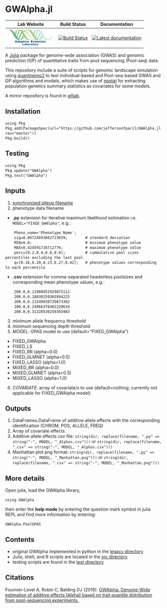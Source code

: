 # GWAlpha.jl

|                                                          **Lab Website**                                                          |                                                            **Build Status**                                                             |                                                                             **Documentation**                                                                             |
|:---------------------------------------------------------------------------------------------------------------------------------:|:---------------------------------------------------------------------------------------------------------------------------------------:|:-------------------------------------------------------------------------------------------------------------------------------------------------------------------------:|
| <a href="https://adaptive-evolution.biosciences.unimelb.edu.au/"><img src="misc/Adaptive Evolution Logo mod.png" width="150"></a> | [![Build Status](https://travis-ci.com/jeffersonfparil/GWAlpha.jl.svg?branch=master)](https://travis-ci.com/jeffersonfparil/GWAlpha.jl) | <a href="https://github.com/jeffersonfparil/GWAlpha.jl/wiki" target="_blank"><img src="https://img.shields.io/badge/docs-latest-blue.svg" alt="Latest documentation"></a> |

<!--- [![CircleCI](https://circleci.com/gh/jeffersonfparil/GWAlpha.svg?style=shield)](https://circleci.com/gh/jeffersonfparil/GWAlpha) --->

A [Julia](https://julialang.org/downloads/) package for genome-wide association (GWAS) and genomic prediction (GP) of quantitative traits from pool sequencing (Pool-seq) data.

This repository include a suite of scripts for genomic landscape simulation using [quantinemo2](https://github.com/jgx65/quantinemo) to test individual-based and Pool-seq-based GWAS and GP algorithms and models, which makes use of [npstat](https://github.com/lucaferretti/npstat) for extracting population genetics summary statistics as covariates for some models.

A mirror repository is found in [gitlab](https://gitlab.com/jeffersonfparil/genomic_prediction).

## Installation
```
using Pkg
Pkg.add(PackageSpec(url="https://github.com/jeffersonfparil/GWAlpha.jl.git", rev="master"))
Pkg.build()
```

## Testing
```
using Pkg
Pkg.update("GWAlpha")
Pkg.test("GWAlpha")
```

## Inputs

1. [synchronized pileup filename](https://sourceforge.net/p/popoolation2/wiki/Manual/)
2. phenotype data filename
- **.py** extension for iterative maximum likelihood estimation i.e. `MODEL="FIXED_GWAlpha"`, e.g.:
```
	Pheno_name='Phenotype Name';
	sig=0.06724693662723039;		# standard deviation
	MIN=0.0;						# minimum phenotype value
	MAX=0.424591738712776;			# maximum phenotype value
	perc=[0.2,0.4,0.6,0.8];			# cummulative pool sizes percentiles excluding the last pool
	q=[0.16,0.20,0.23,0.27,0.42];	# phenotype values corresponding to each percentile
```
- **.csv** extension for comma-separated headerless poolsizes and corresponding mean phenotype values, e.g.:
```
	200.0,0.11988952929875112
	200.0,0.18030259365994225
	200.0,0.21548030739673382
	200.0,0.24966378482228616
	200.0,0.31328530259365983
```
3. minimum allele frequency threshold
4. minimum sequencing depth threshold
5. *MODEL*: GPAS model to use (default="FIXED_GWAlpha")
- FIXED_GWAlpha
- FIXED_LS
- FIXED_RR (alpha=0.0)
- FIXED_GLMNET (alpha=0.5)
- FIXED_LASSO (alpha=1.0)
- MIXED_RR (alpha=0.0)
- MIXED_GLMNET (alpha=0.5)
- MIXED_LASSO (alpha=1.0)
6. *COVARIATE*: array of covariate/s to use (default=nothing; currently not applicable for FIXED_GWAlpha model)

## Outputs

1. DataFrames.DataFrame of additive allele effects with the corresponding identification (CHROM, POS, ALLELE, FREQ)
2. Array of covariate effects
3. Additive allele effects csv file: `string(dir, replace(filename, ".py" => string("-", MODEL, "_Alphas.csv")))` or `string(dir, replace(filename, ".csv" => string("-", MODEL, "_Alphas.csv")))`
4. Manhattan plot png format: `string(dir, replace(filename, ".py" => string("-", MODEL, "_Manhattan.png")))` or `string(dir, replace(filename, ".csv" => string("-", MODEL, "_Manhattan.png")))`

## More details

Open julia, load the GWAlpha library,
```
using GWAlpha
```
then enter the **help mode** by entering the question mark symbol in julia REPL and find more information by entering:
```
GWAlpha.PoolGPAS
```

## Contents

- original GWAlpha implemented in python in the [legacy directory](https://github.com/jeffersonfparil/GWAlpha.jl/tree/master/legacy)
- Julia, shell, and R scripts are located in the [src directory](https://github.com/jeffersonfparil/GWAlpha.jl/tree/master/src)
- testing scripts are found in the [test directory](https://github.com/jeffersonfparil/GWAlpha.jl/tree/master/test)

## Citations

Fournier-Level A, Robin C, Balding DJ (2016). [GWAlpha: Genome-Wide estimation of additive effects (Alpha) based on trait quantile distribution from pool-sequencing experiments.](https://doi.org/10.1093/bioinformatics/btw805)
